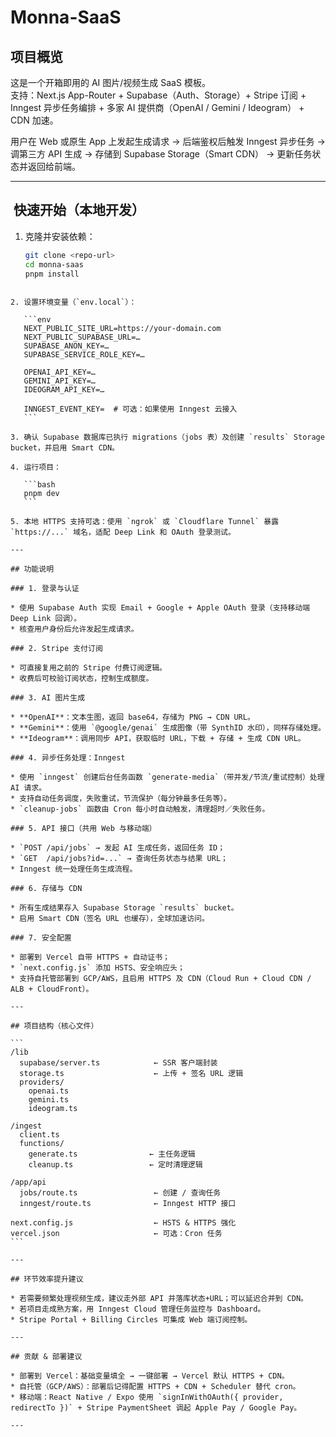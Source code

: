 
# Monna-SaaS

## 项目概览

这是一个开箱即用的 AI 图片/视频生成 SaaS 模板。  
支持：Next.js App-Router + Supabase（Auth、Storage）+ Stripe 订阅 + Inngest 异步任务编排 + 多家 AI 提供商（OpenAI / Gemini / Ideogram） + CDN 加速。

用户在 Web 或原生 App 上发起生成请求 → 后端鉴权后触发 Inngest 异步任务 → 调第三方 API 生成 → 存储到 Supabase Storage（Smart CDN） → 更新任务状态并返回给前端。

---

## ​ 快速开始（本地开发）

1. 克隆并安装依赖：
   ```bash
   git clone <repo-url>
   cd monna-saas
   pnpm install
````

2. 设置环境变量（`env.local`）：

   ```env
   NEXT_PUBLIC_SITE_URL=https://your-domain.com
   NEXT_PUBLIC_SUPABASE_URL=…
   SUPABASE_ANON_KEY=…
   SUPABASE_SERVICE_ROLE_KEY=…

   OPENAI_API_KEY=…
   GEMINI_API_KEY=…
   IDEOGRAM_API_KEY=…

   INNGEST_EVENT_KEY=  # 可选：如果使用 Inngest 云接入
   ```

3. 确认 Supabase 数据库已执行 migrations（jobs 表）及创建 `results` Storage bucket，并启用 Smart CDN。

4. 运行项目：

   ```bash
   pnpm dev
   ```

5. 本地 HTTPS 支持可选：使用 `ngrok` 或 `Cloudflare Tunnel` 暴露 `https://...` 域名，适配 Deep Link 和 OAuth 登录测试。

---

## 功能说明

### 1. 登录与认证

* 使用 Supabase Auth 实现 Email + Google + Apple OAuth 登录（支持移动端 Deep Link 回调）。
* 核查用户身份后允许发起生成请求。

### 2. Stripe 支付订阅

* 可直接复用之前的 Stripe 付费订阅逻辑。
* 收费后可校验订阅状态，控制生成额度。

### 3. AI 图片生成

* **OpenAI**：文本生图，返回 base64，存储为 PNG → CDN URL。
* **Gemini**：使用 `@google/genai` 生成图像（带 SynthID 水印），同样存储处理。
* **Ideogram**：调用同步 API，获取临时 URL，下载 + 存储 + 生成 CDN URL。

### 4. 异步任务处理：Inngest

* 使用 `inngest` 创建后台任务函数 `generate-media`（带并发/节流/重试控制）处理 AI 请求。
* 支持自动任务调度，失败重试，节流保护（每分钟最多任务等）。
* `cleanup-jobs` 函数由 Cron 每小时自动触发，清理超时／失败任务。

### 5. API 接口（共用 Web 与移动端）

* `POST /api/jobs` → 发起 AI 生成任务，返回任务 ID；
* `GET  /api/jobs?id=...` → 查询任务状态与结果 URL；
* Inngest 统一处理任务生成流程。

### 6. 存储与 CDN

* 所有生成结果存入 Supabase Storage `results` bucket。
* 启用 Smart CDN（签名 URL 也缓存），全球加速访问。

### 7. 安全配置

* 部署到 Vercel 自带 HTTPS + 自动证书；
* `next.config.js` 添加 HSTS、安全响应头；
* 支持自托管部署到 GCP/AWS，且启用 HTTPS 及 CDN（Cloud Run + Cloud CDN / ALB + CloudFront）。

---

## 项目结构（核心文件）

```
/lib
  supabase/server.ts            ← SSR 客户端封装
  storage.ts                    ← 上传 + 签名 URL 逻辑
  providers/
    openai.ts
    gemini.ts
    ideogram.ts

/ingest
  client.ts
  functions/
    generate.ts                ← 主任务逻辑
    cleanup.ts                 ← 定时清理逻辑

/app/api
  jobs/route.ts                 ← 创建 / 查询任务
  inngest/route.ts              ← Inngest HTTP 接口

next.config.js                  ← HSTS & HTTPS 强化
vercel.json                     ← 可选：Cron 任务
```

---

## 环节效率提升建议

* 若需要频繁处理视频生成，建议走外部 API 并落库状态+URL；可以延迟合并到 CDN。
* 若项目走成熟方案，用 Inngest Cloud 管理任务监控与 Dashboard。
* Stripe Portal + Billing Circles 可集成 Web 端订阅控制。

---

## 贡献 & 部署建议

* 部署到 Vercel：基础变量填全 → 一键部署 → Vercel 默认 HTTPS + CDN。
* 自托管（GCP/AWS）：部署后记得配置 HTTPS + CDN + Scheduler 替代 cron。
* 移动端：React Native / Expo 使用 `signInWithOAuth({ provider, redirectTo })` + Stripe PaymentSheet 调起 Apple Pay / Google Pay。

---
